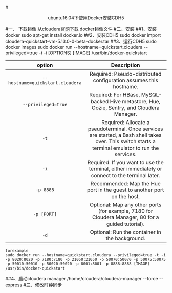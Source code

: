 #<center>ubuntu16.04下使用Docker安装CDH5</center>  

#一、 下载镜像
从cloudera[官网下载](https://www.cloudera.com/downloads/quickstart_vms/5-13.html)  docker镜像文件
#二、安装
##1、安装docker
    sudo apt-get install docker.io
##2、安装CDH5
    sudo docker import cloudera-quickstart-vm-5.13.0-0-beta-docker.tar
##3、运行CDH5
    sudo docker images
    sudo docker run --hostname=quickstart.cloudera --privileged=true -t -i [OPTIONS] [IMAGE] /usr/bin/docker-quickstart

|  option  |  Description  |
|:---:|:---:|  
|`--hostname=quickstart.cloudera`|Required: Pseudo-distributed configuration assumes this hostname.|
|`--privileged=true`|  Required: For HBase, MySQL-backed Hive metastore, Hue, Oozie, Sentry, and Cloudera Manager.|
|`-t`|Required: Allocate a pseudoterminal. Once services are started, a Bash shell takes over. This switch starts a terminal emulator to run the services.|
|`-i`|Required: If you want to use the terminal, either immediately or connect to the terminal later.|
|`-p 8888`|	Recommended: Map the Hue port in the guest to another port on the host.|
|`-p [PORT]`|Optional: Map any other ports (for example, 7180 for Cloudera Manager, 80 for a guided tutorial).|
|`-d`|Optional: Run the container in the background.|
    forexample 
    sudo docker run --hostname=quickstart.cloudera --privileged=true -t -i -p 8020:8020 -p 7180:7180 -p 21050:21050 -p 50070:50070 -p 50075:50075 -p 50010:50010 -p 50020:50020 -p 8001:8001 -p 8888:8888 [IMAGE] /usr/bin/docker-quickstart

##4、启动cloudera manager
    /home/cloudera/cloudera-manager --force --express
#三、修改时钟同步